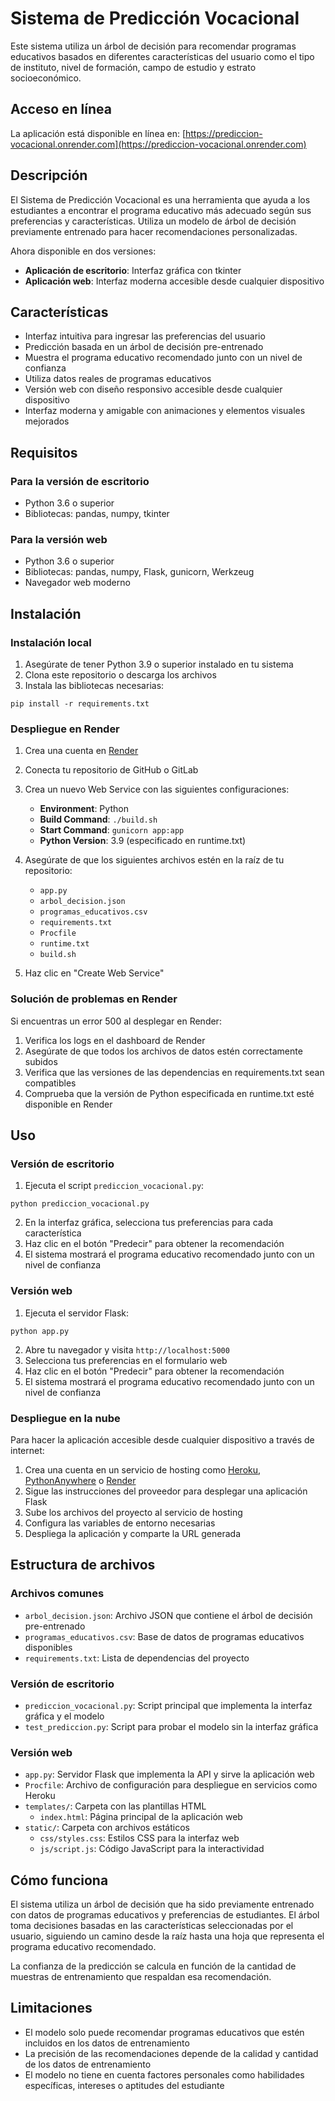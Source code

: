 # Sistema de Predicción Vocacional

Este sistema utiliza un árbol de decisión para recomendar programas educativos basados en diferentes características del usuario como el tipo de instituto, nivel de formación, campo de estudio y estrato socioeconómico.

## Acceso en línea

La aplicación está disponible en línea en: [https://prediccion-vocacional.onrender.com](https://prediccion-vocacional.onrender.com)

## Descripción

El Sistema de Predicción Vocacional es una herramienta que ayuda a los estudiantes a encontrar el programa educativo más adecuado según sus preferencias y características. Utiliza un modelo de árbol de decisión previamente entrenado para hacer recomendaciones personalizadas.

Ahora disponible en dos versiones:
- **Aplicación de escritorio**: Interfaz gráfica con tkinter
- **Aplicación web**: Interfaz moderna accesible desde cualquier dispositivo

## Características

- Interfaz intuitiva para ingresar las preferencias del usuario
- Predicción basada en un árbol de decisión pre-entrenado
- Muestra el programa educativo recomendado junto con un nivel de confianza
- Utiliza datos reales de programas educativos
- Versión web con diseño responsivo accesible desde cualquier dispositivo
- Interfaz moderna y amigable con animaciones y elementos visuales mejorados

## Requisitos

### Para la versión de escritorio
- Python 3.6 o superior
- Bibliotecas: pandas, numpy, tkinter

### Para la versión web
- Python 3.6 o superior
- Bibliotecas: pandas, numpy, Flask, gunicorn, Werkzeug
- Navegador web moderno

## Instalación

### Instalación local

1. Asegúrate de tener Python 3.9 o superior instalado en tu sistema
2. Clona este repositorio o descarga los archivos
3. Instala las bibliotecas necesarias:

```
pip install -r requirements.txt
```

### Despliegue en Render

1. Crea una cuenta en [Render](https://render.com)
2. Conecta tu repositorio de GitHub o GitLab
3. Crea un nuevo Web Service con las siguientes configuraciones:
   - **Environment**: Python
   - **Build Command**: `./build.sh`
   - **Start Command**: `gunicorn app:app`
   - **Python Version**: 3.9 (especificado en runtime.txt)

4. Asegúrate de que los siguientes archivos estén en la raíz de tu repositorio:
   - `app.py`
   - `arbol_decision.json`
   - `programas_educativos.csv`
   - `requirements.txt`
   - `Procfile`
   - `runtime.txt`
   - `build.sh`

5. Haz clic en "Create Web Service"

### Solución de problemas en Render

Si encuentras un error 500 al desplegar en Render:

1. Verifica los logs en el dashboard de Render
2. Asegúrate de que todos los archivos de datos estén correctamente subidos
3. Verifica que las versiones de las dependencias en requirements.txt sean compatibles
4. Comprueba que la versión de Python especificada en runtime.txt esté disponible en Render

## Uso

### Versión de escritorio

1. Ejecuta el script `prediccion_vocacional.py`:

```
python prediccion_vocacional.py
```

2. En la interfaz gráfica, selecciona tus preferencias para cada característica
3. Haz clic en el botón "Predecir" para obtener la recomendación
4. El sistema mostrará el programa educativo recomendado junto con un nivel de confianza

### Versión web

1. Ejecuta el servidor Flask:

```
python app.py
```

2. Abre tu navegador y visita `http://localhost:5000`
3. Selecciona tus preferencias en el formulario web
4. Haz clic en el botón "Predecir" para obtener la recomendación
5. El sistema mostrará el programa educativo recomendado junto con un nivel de confianza

### Despliegue en la nube

Para hacer la aplicación accesible desde cualquier dispositivo a través de internet:

1. Crea una cuenta en un servicio de hosting como [Heroku](https://www.heroku.com/), [PythonAnywhere](https://www.pythonanywhere.com/) o [Render](https://render.com/)
2. Sigue las instrucciones del proveedor para desplegar una aplicación Flask
3. Sube los archivos del proyecto al servicio de hosting
4. Configura las variables de entorno necesarias
5. Despliega la aplicación y comparte la URL generada

## Estructura de archivos

### Archivos comunes
- `arbol_decision.json`: Archivo JSON que contiene el árbol de decisión pre-entrenado
- `programas_educativos.csv`: Base de datos de programas educativos disponibles
- `requirements.txt`: Lista de dependencias del proyecto

### Versión de escritorio
- `prediccion_vocacional.py`: Script principal que implementa la interfaz gráfica y el modelo
- `test_prediccion.py`: Script para probar el modelo sin la interfaz gráfica

### Versión web
- `app.py`: Servidor Flask que implementa la API y sirve la aplicación web
- `Procfile`: Archivo de configuración para despliegue en servicios como Heroku
- `templates/`: Carpeta con las plantillas HTML
  - `index.html`: Página principal de la aplicación web
- `static/`: Carpeta con archivos estáticos
  - `css/styles.css`: Estilos CSS para la interfaz web
  - `js/script.js`: Código JavaScript para la interactividad

## Cómo funciona

El sistema utiliza un árbol de decisión que ha sido previamente entrenado con datos de programas educativos y preferencias de estudiantes. El árbol toma decisiones basadas en las características seleccionadas por el usuario, siguiendo un camino desde la raíz hasta una hoja que representa el programa educativo recomendado.

La confianza de la predicción se calcula en función de la cantidad de muestras de entrenamiento que respaldan esa recomendación.

## Limitaciones

- El modelo solo puede recomendar programas educativos que estén incluidos en los datos de entrenamiento
- La precisión de las recomendaciones depende de la calidad y cantidad de los datos de entrenamiento
- El modelo no tiene en cuenta factores personales como habilidades específicas, intereses o aptitudes del estudiante